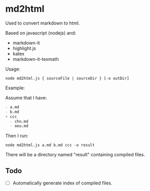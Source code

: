 # md2html

Used to convert markdown to html.

Based on javascript (nodejs) and:

* markdown-it
* highlight.js
* katex
* markdown-it-texmath

Usage:

```shell
node md2html.js { sourceFile | sourceDir } [-o outDir]
```

Example:

Assume that I have:

``` markdown
- a.md
- b.md
+ ccc
  - chn.md
  - oeu.md
```

Then I run:

```shell
node md2html.js a.md b.md ccc -o result
```

There will be a directory named "result" containing compiled files.

## Todo

* [ ] Automatically generate index of compiled files.